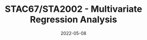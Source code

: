 ---
title: "STAC67/STA2002 - Multivariate Regression Analysis"
collection: teaching
type: "Teaching Assistant"
permalink: /teaching/2023-summer-teaching-2
venue: "University of Toronto, Department of Mathematical and Computational Sciences"
date: 2022-05-08
location: "Toronto, Canada" 
---